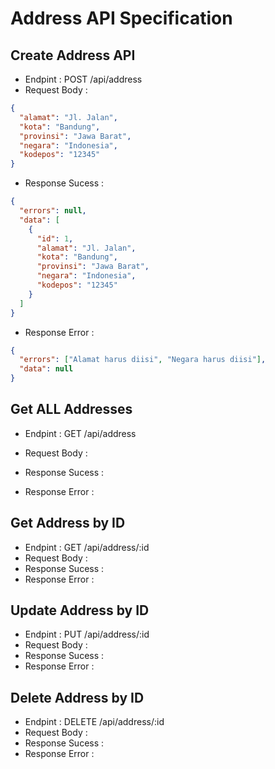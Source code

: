 # Address API Specification

## Create Address API

- Endpint : POST /api/address
- Request Body :

```json
{
  "alamat": "Jl. Jalan",
  "kota": "Bandung",
  "provinsi": "Jawa Barat",
  "negara": "Indonesia",
  "kodepos": "12345"
}
```

- Response Sucess :

```json
{
  "errors": null,
  "data": [
    {
      "id": 1,
      "alamat": "Jl. Jalan",
      "kota": "Bandung",
      "provinsi": "Jawa Barat",
      "negara": "Indonesia",
      "kodepos": "12345"
    }
  ]
}
```

- Response Error :

```json
{
  "errors": ["Alamat harus diisi", "Negara harus diisi"],
  "data": null
}
```

## Get ALL Addresses

- Endpint : GET /api/address
- Request Body :

- Response Sucess :
- Response Error :

## Get Address by ID

- Endpint : GET /api/address/:id
- Request Body :
- Response Sucess :
- Response Error :

## Update Address by ID

- Endpint : PUT /api/address/:id
- Request Body :
- Response Sucess :
- Response Error :

## Delete Address by ID

- Endpint : DELETE /api/address/:id
- Request Body :
- Response Sucess :
- Response Error :
